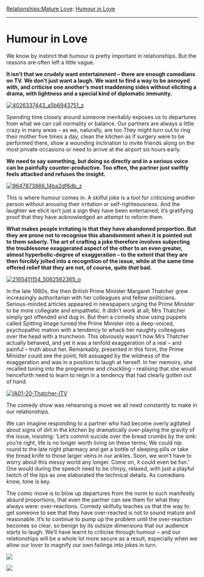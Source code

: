 [Relationships:](https://www.theschooloflife.com/thebookoflife/category/relationships/)[Mature Love](https://www.theschooloflife.com/thebookoflife/category/relationships/mature-love/): [Humour in Love](https://www.theschooloflife.com/thebookoflife/humour-in-love/)

* * *

# Humour in Love

We know by instinct that humour is pretty important in relationships. But the reasons are often left a little vague.

**It isn’t that we crudely want entertainment – there are enough comedians on TV. We don’t just want a laugh. We want to find a way to be annoyed with, and criticise one another’s most maddening sides without eliciting a drama, with lightness and a special kind of diplomatic immunity.**

[![4026337443_a5b6943751_z](https://www.theschooloflife.com/thebookoflife/wp-content/uploads/2016/06/4026337443_a5b6943751_z.jpg)](http://www.thebookoflife.org/wp-content/uploads/2016/06/4026337443_a5b6943751_z.jpg)

Spending time closely around someone inevitably exposes us to departures from what we can call normality or balance. Our partners are always a little crazy in many areas – as we, naturally, are too They might turn out to ring their mother five times a day, clean the kitchen as if surgery were to be performed there, show a wounding inclination to invite friends along on the most private occasions or need to arrive at the airport six hours early.

**We need to say something, but doing so directly and in a serious voice can be painfully counter-productive. Too often, the partner just swiftly feels attacked and refuses the insight.**

[![9647873866_14ba2df6db_z](https://www.theschooloflife.com/thebookoflife/wp-content/uploads/2016/06/9647873866_14ba2df6db_z1.jpg)](http://www.thebookoflife.org/wp-content/uploads/2016/06/9647873866_14ba2df6db_z1.jpg)

This is where humour comes in. A skilful joke is a tool for criticising another person without arousing their irritation or self-righteousness. And the laughter we elicit isn’t just a sign they have been entertained; it’s gratifying proof that they have acknowledged an attempt to reform them.

**What makes people irritating is that they have abandoned proportion. But they are prone not to recognise this abandonment when it is pointed out to them soberly. The art of crafting a joke therefore involves subjecting the troublesome exaggerated aspect of the other to an even greater, almost hyperbolic-degree of exaggeration – to the extent that they are then forcibly jolted into a recognition of the issue, while at the same time offered relief that they are not, of course, quite _that_ bad.**

[![2165411154_5062562365_o](https://www.theschooloflife.com/thebookoflife/wp-content/uploads/2016/06/2165411154_5062562365_o.jpg)](http://www.thebookoflife.org/wp-content/uploads/2016/06/2165411154_5062562365_o.jpg)

In the late 1980s, the then British Prime Minister Margaret Thatcher grew increasingly authoritarian with her colleagues and fellow politicians. Serious-minded articles appeared in newspapers urging the Prime Minister to be more collegiate and empathetic. It didn’t work at all; Mrs Thatcher simply got offended and dug in. But then a comedy show using puppets called Spitting Image turned the Prime Minister into a deep-voiced, psychopathic matron with a tendency to whack her naughty colleagues over the head with a truncheon. This obviously wasn’t how Mrs Thatcher actually behaved, and yet it was a tenfold exaggeration of a real – and painful – truth about her. Remarkably, presented in this form, the Prime Minister could see the point, felt assuaged by the wildness of the exaggeration and was in a position to laugh at herself. In her memoirs, she recalled tuning into the programme and chuckling – realising that she would henceforth need to learn to reign in a tendency that had clearly gotten out of hand.

[![IA01-20-Thatcher-ITV](https://www.theschooloflife.com/thebookoflife/wp-content/uploads/2016/06/IA01-20-Thatcher-ITV.jpg)](http://www.thebookoflife.org/wp-content/uploads/2016/06/IA01-20-Thatcher-ITV.jpg)

The comedy show was rehearsing a move we all need constantly to make in our relationships.

We can imagine responding to a partner who had become overly agitated about signs of dirt in the kitchen by dramatically over-playing the gravity of the issue, insisting: ‘Let’s commit suicide over the bread crumbs by the sink: you’re right, life is no longer worth living on these terms; We could nip round to the late night pharmacy and get a bottle of sleeping pills or take the bread knife to those larger veins in our ankles. Soon, we won’t have to worry about this messy world any longer. Come on, it could even be fun.’ One would during the speech need to be chirpy, relaxed, with just a playful twitch of the lips as one elaborated the technical details. As comedians know, tone is key.

The comic move is to blow up departures from the norm to such manifestly absurd proportions, that even the partner can see them for what they always were: over-reactions. Comedy skilfully teaches us that the way to get someone to see that they have over-reacted is not to sound mature and reasonable. It’s to continue to pump up the problem until the over-reaction becomes so clear, so benign by its outsize dimensions that our audience starts to laugh. We’ll have learnt to criticise through humour – and our relationships will be a whole lot more secure as a result, especially when we allow our lover to magnify our own failings into jokes in turn.

[![](https://img.youtube.com/vi/OGEr6P3MDpk/0.jpg)](https://www.youtube.com/embed/OGEr6P3MDpk '')

[![](https://img.youtube.com/vi/ehIiWha1oU8/0.jpg)](https://www.youtube.com/embed/ehIiWha1oU8 '')
